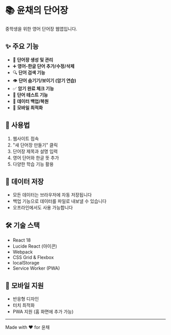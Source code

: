 # 📚 윤채의 단어장

중학생을 위한 영어 단어장 웹앱입니다.

## ✨ 주요 기능

- 📖 **단어장 생성 및 관리**
- ➕ **영어-한글 단어 추가/수정/삭제**
- 🔍 **단어 검색 기능**
- 👁️ **단어 숨기기/보이기 (암기 연습)**
- ✅ **암기 완료 체크 기능**
- 🎯 **단어 테스트 기능**
- 💾 **데이터 백업/복원**
- 📱 **모바일 최적화**

## 🚀 사용법

1. 웹사이트 접속
2. "새 단어장 만들기" 클릭
3. 단어장 제목과 설명 입력
4. 영어 단어와 한글 뜻 추가
5. 다양한 학습 기능 활용

## 💾 데이터 저장

- 모든 데이터는 브라우저에 자동 저장됩니다
- 백업 기능으로 데이터를 파일로 내보낼 수 있습니다
- 오프라인에서도 사용 가능합니다

## 🛠️ 기술 스택

- React 18
- Lucide React (아이콘)
- Webpack
- CSS Grid & Flexbox
- localStorage
- Service Worker (PWA)

## 📱 모바일 지원

- 반응형 디자인
- 터치 최적화
- PWA 지원 (홈 화면에 추가 가능)

---

Made with ❤️ for 윤채 